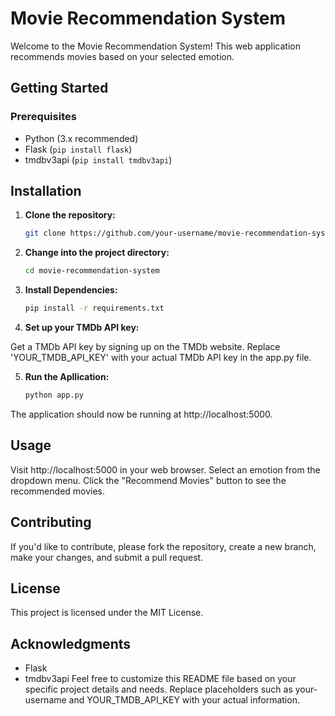 # Movie Recommendation System

Welcome to the Movie Recommendation System! This web application recommends movies based on your selected emotion.

## Getting Started

### Prerequisites

- Python (3.x recommended)
- Flask (`pip install flask`)
- tmdbv3api (`pip install tmdbv3api`)

## Installation

1. **Clone the repository:**

   ```bash
   git clone https://github.com/your-username/movie-recommendation-system.git
2. **Change into the project directory:**

   ```bash
   cd movie-recommendation-system
3. **Install Dependencies:**

   ```bash
   pip install -r requirements.txt
4. **Set up your TMDb API key:**

Get a TMDb API key by signing up on the TMDb website.
Replace 'YOUR_TMDB_API_KEY' with your actual TMDb API key in the app.py file.

5. **Run the Apllication:**
   ```bash
   python app.py
The application should now be running at http://localhost:5000.

## Usage
Visit http://localhost:5000 in your web browser.
Select an emotion from the dropdown menu.
Click the "Recommend Movies" button to see the recommended movies.

## Contributing
If you'd like to contribute, please fork the repository, create a new branch, make your changes, and submit a pull request.

## License
This project is licensed under the MIT License.

## Acknowledgments
- Flask
- tmdbv3api
Feel free to customize this README file based on your specific project details and needs. Replace placeholders such as your-username and YOUR_TMDB_API_KEY with your actual information.
